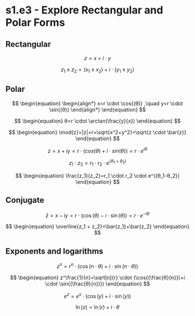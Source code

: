 # s1.e3 - Explore Rectangular and Polar Forms

## Rectangular

$$ \begin{equation} 
z=x+i \cdot y 
\end{equation} $$

$$ \begin{equation} 
z_1 \pm z_2=(x_1 \pm x_2)+i \cdot (y_1 \pm y_2) 
\end{equation} $$

## Polar
$$ \begin{equation} \begin{align*}
x=r \cdot \cos{(θ)} ,\quad  y=r \cdot \sin{(θ)}
\end{align*} \end{equation} $$

$$ \begin{equation}  
θ=r \cdot \arctan(\frac{y}{x}) 
\end{equation} $$

$$ \begin{equation} 
\mod{z}=|z|=r=\sqrt{x^2+y^2}=\sqrt{z \cdot \bar{z}} 
\end{equation} $$

$$ \begin{equation} 
z=x+iy=r \cdot (cos{(θ)}+i \cdot sin{(θ)})=r \cdot e^{iθ} 
\end{equation} $$

$$ \begin{equation} 
z_1 \cdot z_2=r_1 \cdot r_2 \cdot e^{(θ_1+θ_2)} 
\end{equation} $$

$$ \begin{equation} 
\frac{z_1}{z_2}=r_1 \cdot r_2 \cdot e^{(θ_1-θ_2)} 
\end{equation} $$

## Conjugate

$$ \begin{equation} 
\bar{z}=x-iy=r \cdot (\cos{(θ)}-i \cdot \sin{(θ)})=r \cdot e^{-iθ} 
\end{equation} $$

$$ \begin{equation} 
\overline{z_1 + z_2}=\bar{z_1}+\bar{z_2} 
\end{equation} $$

## Exponents and logarithms

$$ \begin{equation} 
z^n=r^n \cdot (\cos{(n \cdot θ)}+i \cdot \sin{(n \cdot θ)}) 
\end{equation} $$

$$ \begin{equation} 
z^\frac{1}{n}=\sqrt[n]{r} \cdot (\cos{(\frac{θ}{n}})+i \cdot \sin{(\frac{θ}{n})}) 
\end{equation} $$

$$ \begin{equation} 
e^z=e^x \cdot (\cos{(y)}+i \cdot \sin{(y)}) 
\end{equation} $$

$$ \begin{equation} 
\ln{(z)}=\ln{(r)} + i \cdot θ
\end{equation} $$
